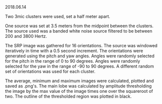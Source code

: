 
2018.06.14

Two 3mic clusters were used, set a half meter apart.

One source was set at 3.5 meters from the midpoint between the clusters.
The source used was a banded white noise source filtered to be between
200 and 3800 Hertz. 

The SRP image was gathered for 16 orientations. The source was windowed 
iteratively in time with a 0.5 second increment. The orientations were
generated using the pitch and yaw angles. Angles were randomly selected
for the pitch in the range of 0 to 90 degrees. Angles were randomly 
selected for the yaw in the range of -90 to 90 degrees. A different random
set of orientations was used for each cluster.

The average, minimum and maximum images were calculated, plotted and saved
as .png's. The main lobe was calculated by amplitude thresholding the image
by the max value of the image times one over the squareroot of two. The 
outline of the thresholded region was plotted in black.